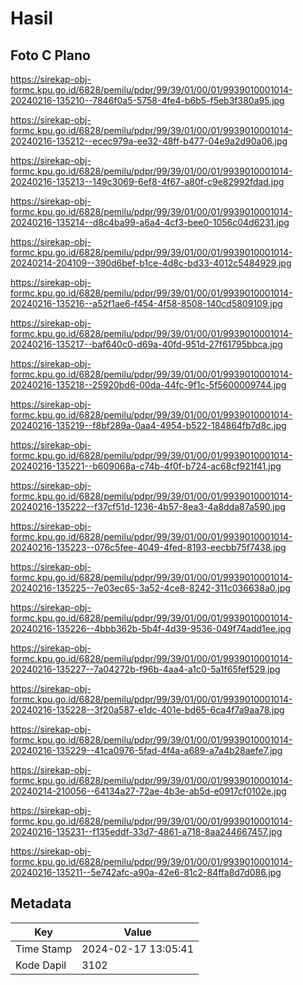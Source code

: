 # Hasil

## Foto C Plano

https://sirekap-obj-formc.kpu.go.id/6828/pemilu/pdpr/99/39/01/00/01/9939010001014-20240216-135210--7846f0a5-5758-4fe4-b6b5-f5eb3f380a95.jpg

https://sirekap-obj-formc.kpu.go.id/6828/pemilu/pdpr/99/39/01/00/01/9939010001014-20240216-135212--ecec979a-ee32-48ff-b477-04e9a2d90a06.jpg

https://sirekap-obj-formc.kpu.go.id/6828/pemilu/pdpr/99/39/01/00/01/9939010001014-20240216-135213--149c3069-6ef8-4f67-a80f-c9e82992fdad.jpg

https://sirekap-obj-formc.kpu.go.id/6828/pemilu/pdpr/99/39/01/00/01/9939010001014-20240216-135214--d8c4ba99-a6a4-4cf3-bee0-1056c04d6231.jpg

https://sirekap-obj-formc.kpu.go.id/6828/pemilu/pdpr/99/39/01/00/01/9939010001014-20240214-204109--390d6bef-b1ce-4d8c-bd33-4012c5484929.jpg

https://sirekap-obj-formc.kpu.go.id/6828/pemilu/pdpr/99/39/01/00/01/9939010001014-20240216-135216--a52f1ae6-f454-4f58-8508-140cd5809109.jpg

https://sirekap-obj-formc.kpu.go.id/6828/pemilu/pdpr/99/39/01/00/01/9939010001014-20240216-135217--baf640c0-d69a-40fd-951d-27f61795bbca.jpg

https://sirekap-obj-formc.kpu.go.id/6828/pemilu/pdpr/99/39/01/00/01/9939010001014-20240216-135218--25920bd6-00da-44fc-9f1c-5f5600009744.jpg

https://sirekap-obj-formc.kpu.go.id/6828/pemilu/pdpr/99/39/01/00/01/9939010001014-20240216-135219--f8bf289a-0aa4-4954-b522-184864fb7d8c.jpg

https://sirekap-obj-formc.kpu.go.id/6828/pemilu/pdpr/99/39/01/00/01/9939010001014-20240216-135221--b609068a-c74b-4f0f-b724-ac68cf921f41.jpg

https://sirekap-obj-formc.kpu.go.id/6828/pemilu/pdpr/99/39/01/00/01/9939010001014-20240216-135222--f37cf51d-1236-4b57-8ea3-4a8dda87a590.jpg

https://sirekap-obj-formc.kpu.go.id/6828/pemilu/pdpr/99/39/01/00/01/9939010001014-20240216-135223--076c5fee-4049-4fed-8193-eecbb75f7438.jpg

https://sirekap-obj-formc.kpu.go.id/6828/pemilu/pdpr/99/39/01/00/01/9939010001014-20240216-135225--7e03ec65-3a52-4ce8-8242-311c036638a0.jpg

https://sirekap-obj-formc.kpu.go.id/6828/pemilu/pdpr/99/39/01/00/01/9939010001014-20240216-135226--4bbb362b-5b4f-4d39-9536-049f74add1ee.jpg

https://sirekap-obj-formc.kpu.go.id/6828/pemilu/pdpr/99/39/01/00/01/9939010001014-20240216-135227--7a04272b-f96b-4aa4-a1c0-5a1f65fef529.jpg

https://sirekap-obj-formc.kpu.go.id/6828/pemilu/pdpr/99/39/01/00/01/9939010001014-20240216-135228--3f20a587-e1dc-401e-bd65-6ca4f7a9aa78.jpg

https://sirekap-obj-formc.kpu.go.id/6828/pemilu/pdpr/99/39/01/00/01/9939010001014-20240216-135229--41ca0976-5fad-4f4a-a689-a7a4b28aefe7.jpg

https://sirekap-obj-formc.kpu.go.id/6828/pemilu/pdpr/99/39/01/00/01/9939010001014-20240214-210056--64134a27-72ae-4b3e-ab5d-e0917cf0102e.jpg

https://sirekap-obj-formc.kpu.go.id/6828/pemilu/pdpr/99/39/01/00/01/9939010001014-20240216-135231--f135eddf-33d7-4861-a718-8aa244667457.jpg

https://sirekap-obj-formc.kpu.go.id/6828/pemilu/pdpr/99/39/01/00/01/9939010001014-20240216-135211--5e742afc-a90a-42e6-81c2-84ffa8d7d086.jpg


## Metadata

| Key        | Value               |
| ---------- | ------------------- |
| Time Stamp | 2024-02-17 13:05:41 |
| Kode Dapil | 3102                |



